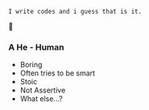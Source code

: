 ```
I write codes and i guess that is it.
```
👀

### A He - Human
- Boring
- Often tries to be smart
- Stoic
- Not Assertive
- What else...?



<!---
MyRichard12/MyRichard12 is a ✨ special ✨ repository because its `README.md` (this file) appears on your GitHub profile.
You can click the Preview link to take a look at your changes.
--->
